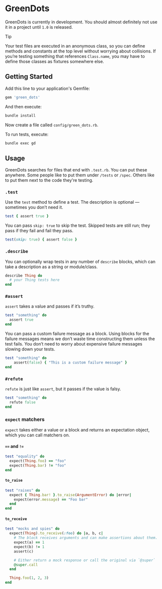 # GreenDots

GreenDots is currently in development. You should almost definitely not use it in a project until `1.0` is released.

> [!TIP]
> Your test files are executed in an anonymous class, so you can define methods and constants at the top level without worrying about collisions. If you’re testing something that references `Class.name`, you may have to define those classes as fixtures somewhere else.

## Getting Started

Add this line to your application's Gemfile:

```ruby
gem 'green_dots'
```

And then execute:

```bash
bundle install
```

Now create a file called `config/green_dots.rb`.

To run tests, execute:
```bash
bundle exec gd
```

## Usage

GreenDots searches for files that end with `.test.rb`. You can put these anywhere. Some people like to put them under `/tests` or `/spec`. Others like to put them next to the code they're testing.

### `.test`
Use the `test` method to define a test. The description is optional — sometimes you don’t need it.

```ruby
test { assert true }
```

You can pass `skip: true` to skip the test. Skipped tests are still run; they pass if they fail and fail they pass.

```ruby
test(skip: true) { assert false }
```

### `.describe`
You can optionally wrap tests in any number of `describe` blocks, which can take a description as a string or module/class.

```ruby
describe Thing do
  # your Thing tests here
end
```

### `#assert`
`assert` takes a value and passes if it’s truthy.

```ruby
test "something" do
  assert true
end
```

You can pass a custom failure message as a block. Using blocks for the failure messages means we don’t waste time constructing them unless the test fails. You don’t need to worry about expensive failure messages slowing down your tests.

```ruby
test "something" do
	assert(false) { "This is a custom failure message" }
end
```

### `#refute`
`refute` is just like `assert`, but it passes if the value is falsy.

```ruby
test "something" do
  refute false
end
```

### `expect` matchers
`expect` takes either a value or a block and returns an expectation object, which you can call matchers on.

#### `==` and `!=`

```ruby
test "equality" do
  expect(Thing.foo) == "foo"
  expect(Thing.bar) != "foo"
end
```

#### `to_raise`

```ruby
test "raises" do
  expect { Thing.bar! }.to_raise(ArgumentError) do |error|
    expect(error.message) == "Foo bar"
  end
end
```

#### `to_receive`

```ruby
test "mocks and spies" do
  expect(Thing).to_receive(:foo) do |a, b, c|
    # The block receives arguments and can make assertions about them.
    expect(a) == 1
    expect(b) != 1
    assert(c)

    # Either return a mock response or call the original via `@super`
    @super.call
  end

  Thing.foo(1, 2, 3)
end
```
